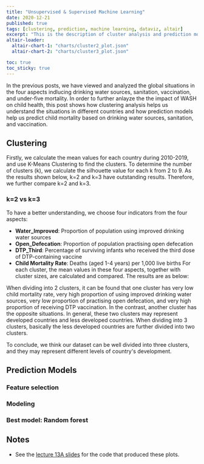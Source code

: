 ```yaml
---
title: "Unsupervised & Supervised Machine Learning"
date: 2020-12-21
published: true
tags: [clustering, prediction, machine learning, dataviz, altair]
excerpt: "This is the description of cluster analysis and prediction models."
altair-loader:
  altair-chart-1: "charts/cluster2_plot.json"
  altair-chart-2: "charts/cluster3_plot.json"

toc: true
toc_sticky: true
---
```


In the previous posts, we have viewed and analyzed the global situations in the four aspects indlucing drinking water sources, sanitation, vaccination, and under-five mortality. In order to further anlayze the the impact of WASH on child health, this post shows how clustering analysis helps us understand the situations in different countries and how prediction models help us predict child mortality based on drinking water sources, sanitation, and vaccination.

## Clustering

Firstly, we calculate the mean values for each country during 2010-2019, and use K-Means Clustering to find the clusters. To determine the number of clusters (k), we calculate the silhouette value for each k from 2 to 9. As the results shown below, k=2 and k=3 have outstanding results. Therefore, we further compare k=2 and k=3.

### k=2 vs k=3
To have a better understanding, we choose four indicators from the four aspects: 
* **Water_Improved**: Proportion of population using improved drinking water sources
* **Open_Defecation**: Proportion of population practising open defecation
* **DTP_Third**: Percentage of surviving infants who received the third dose of DTP-containing vaccine
* **Child Mortality Rate**: Deaths (aged 1-4 years) per 1,000 live births
For each cluster, the mean values in these four aspects, together with cluster sizes, are calculated and compared. The results are as below:

When dividing into 2 clusters, it can be found that one cluster has very low child mortality rate, very high proportion of using improved drinking water sources, very low proportion of practising open defecation, and very high proportion of receiving DTP vaccination. In the contrast, another cluster has the opposite situations. In general, these two clusters may represent developed countries and less developed countries. When dividing into 3 clusters, basically the less developed countries are further divided into two clusters.

<div id="altair-chart-1"></div>
<div id="altair-chart-2"></div>

To conclude, we think our dataset can be well divided into three clusters, and they may represent different levels of country's development.

## Prediction Models

### Feature selection


### Modeling

### Best model: Random forest

## Notes

- See the [lecture 13A slides](https://github.com/MUSA-550-Fall-2020/week-13/blob/master/lecture-13A.ipynb) for the code that produced these plots.
